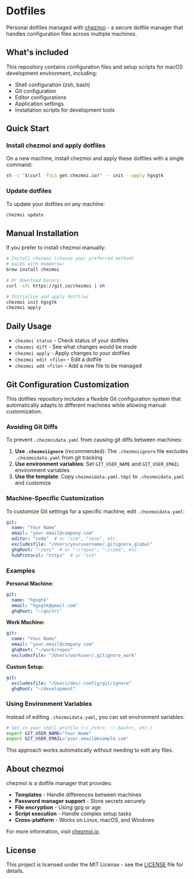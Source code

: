 # Dotfiles

Personal dotfiles managed with [chezmoi](https://www.chezmoi.io/) - a secure dotfile manager that handles configuration files across multiple machines.

## What's included

This repository contains configuration files and setup scripts for macOS development environment, including:

- Shell configuration (zsh, bash)
- Git configuration
- Editor configurations
- Application settings
- Installation scripts for development tools

## Quick Start

### Install chezmoi and apply dotfiles

On a new machine, install chezmoi and apply these dotfiles with a single command:

```bash
sh -c "$(curl -fsLS get.chezmoi.io)" -- init --apply hgsgtk
```

### Update dotfiles

To update your dotfiles on any machine:

```bash
chezmoi update
```

## Manual Installation

If you prefer to install chezmoi manually:

```bash
# Install chezmoi (choose your preferred method)
# macOS with Homebrew:
brew install chezmoi

# Or download binary:
curl -sfL https://git.io/chezmoi | sh

# Initialize and apply dotfiles
chezmoi init hgsgtk
chezmoi apply
```

## Daily Usage

- `chezmoi status` - Check status of your dotfiles
- `chezmoi diff` - See what changes would be made
- `chezmoi apply` - Apply changes to your dotfiles
- `chezmoi edit <file>` - Edit a dotfile
- `chezmoi add <file>` - Add a new file to be managed

## Git Configuration Customization

This dotfiles repository includes a flexible Git configuration system that automatically adapts to different machines while allowing manual customization.

### Avoiding Git Diffs

To prevent `.chezmoidata.yaml` from causing git diffs between machines:

1. **Use `.chezmoiignore`** (recommended): The `.chezmoiignore` file excludes `.chezmoidata.yaml` from git tracking
2. **Use environment variables**: Set `GIT_USER_NAME` and `GIT_USER_EMAIL` environment variables
3. **Use the template**: Copy `chezmoidata.yaml.tmpl` to `.chezmoidata.yaml` and customize

### Machine-Specific Customization

To customize Git settings for a specific machine, edit `.chezmoidata.yaml`:

```yaml
git:
  name: "Your Name"
  email: "your.email@company.com"
  editor: "code"  # or "vim", "nano", etc.
  excludesfile: "/Users/yourusername/.gitignore_global"
  ghqRoot: "~/src"  # or "~/repos", "~/code", etc.
  hubProtocol: "https"  # or "ssh"
```

### Examples

**Personal Machine:**
```yaml
git:
  name: "hgsgtk"
  email: "hgsgtk@gmail.com"
  ghqRoot: "~/go/src"
```

**Work Machine:**
```yaml
git:
  name: "Your Name"
  email: "your.email@company.com"
  ghqRoot: "~/work/repos"
  excludesfile: "/Users/workuser/.gitignore_work"
```

**Custom Setup:**
```yaml
git:
  excludesfile: "/Users/dev/.config/git/ignore"
  ghqRoot: "~/development"
```

### Using Environment Variables

Instead of editing `.chezmoidata.yaml`, you can set environment variables:

```bash
# Set in your shell profile (~/.zshrc, ~/.bashrc, etc.)
export GIT_USER_NAME="Your Name"
export GIT_USER_EMAIL="your.email@example.com"
```

This approach works automatically without needing to edit any files.

## About chezmoi

chezmoi is a dotfile manager that provides:

- **Templates** - Handle differences between machines
- **Password manager support** - Store secrets securely
- **File encryption** - Using gpg or age
- **Script execution** - Handle complex setup tasks
- **Cross-platform** - Works on Linux, macOS, and Windows

For more information, visit [chezmoi.io](https://www.chezmoi.io/).

## License

This project is licensed under the MIT License - see the [LICENSE](LICENSE) file for details.
